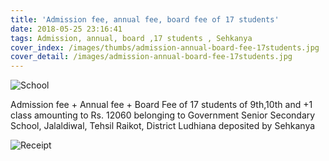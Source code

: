 ```yaml
---
title: 'Admission fee, annual fee, board fee of 17 students'
date: 2018-05-25 23:16:41
tags: Admission, annual, board ,17 students , Sehkanya
cover_index: /images/thumbs/admission-annual-board-fee-17students.jpg
cover_detail: /images/admission-annual-board-fee-17students.jpg
---
```

![School](/images/admission-annual-board-fee-17students-school.jpg)

Admission fee + Annual fee + Board Fee of 17 students of 9th,10th and +1 class amounting to Rs. 12060 belonging to Government Senior Secondary School, Jalaldiwal, Tehsil Raikot, District Ludhiana deposited by Sehkanya

![Receipt](/images/admission-annual-board-fee-17students-reciept.jpg)

